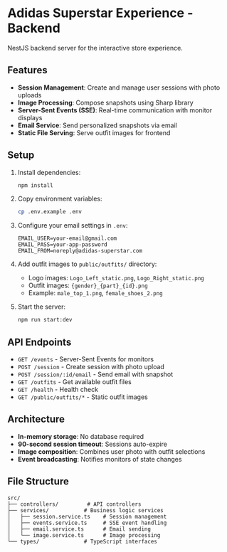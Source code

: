 # Adidas Superstar Experience - Backend

NestJS backend server for the interactive store experience.

## Features

- **Session Management**: Create and manage user sessions with photo uploads
- **Image Processing**: Compose snapshots using Sharp library
- **Server-Sent Events (SSE)**: Real-time communication with monitor displays
- **Email Service**: Send personalized snapshots via email
- **Static File Serving**: Serve outfit images for frontend

## Setup

1. Install dependencies:
   ```bash
   npm install
   ```

2. Copy environment variables:
   ```bash
   cp .env.example .env
   ```

3. Configure your email settings in `.env`:
   ```
   EMAIL_USER=your-email@gmail.com
   EMAIL_PASS=your-app-password
   EMAIL_FROM=noreply@adidas-superstar.com
   ```

4. Add outfit images to `public/outfits/` directory:
   - Logo images: `Logo_Left_static.png`, `Logo_Right_static.png`
   - Outfit images: `{gender}_{part}_{id}.png`
   - Example: `male_top_1.png`, `female_shoes_2.png`

5. Start the server:
   ```bash
   npm run start:dev
   ```

## API Endpoints

- `GET /events` - Server-Sent Events for monitors
- `POST /session` - Create session with photo upload
- `POST /session/:id/email` - Send email with snapshot
- `GET /outfits` - Get available outfit files
- `GET /health` - Health check
- `GET /public/outfits/*` - Static outfit images

## Architecture

- **In-memory storage**: No database required
- **90-second session timeout**: Sessions auto-expire
- **Image composition**: Combines user photo with outfit selections
- **Event broadcasting**: Notifies monitors of state changes

## File Structure

```
src/
├── controllers/         # API controllers
├── services/           # Business logic services
│   ├── session.service.ts    # Session management
│   ├── events.service.ts     # SSE event handling
│   ├── email.service.ts      # Email sending
│   └── image.service.ts      # Image processing
└── types/              # TypeScript interfaces
```
